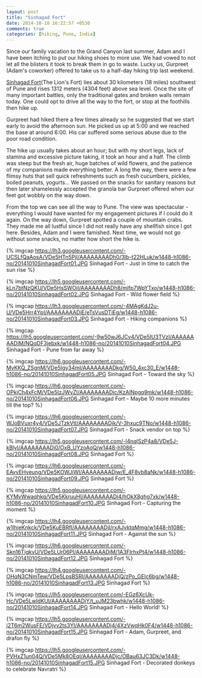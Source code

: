 ```yaml
---
layout: post
title: "Sinhagad Fort"
date: 2014-10-10 16:22:57 +0530
comments: true
categories: [hiking, Pune, India] 
---
```

Since our family vacation to the Grand Canyon last summer, Adam and I have been itching to put our hiking shoes to more use.  We had vowed to not let all the blisters it took to break them in go to waste.  Lucky us, Gurpreet (Adam's coworker) offered to take us to a half-day hiking trip last weekend.

[Sinhagad Fort](http://en.wikipedia.org/wiki/Sinhagad)(The Lion's Fort) lies about 30 kilometers (18 miles) southwest of Pune and rises 1312 meters (4304 feet) above sea level.  Once the site of many important battles, only the traditional gates and broken walls remain today. One could opt to drive all the way to the fort, or stop at the foothills then hike up.

Gurpreet had hiked there a few times already so he suggested that we start early to avoid the afternoon sun.  He picked us up at 5:00 and we reached the base at around 6:00.  His car suffered some serious abuse due to the poor road condition.

The hike up usually takes about an hour; but with my short legs, lack of stamina and excessive picture taking, it took an hour and a half.  The climb was steep but the fresh air, huge batches of wild flowers, and the patience of my companions made everything better.  A long the way, there were a few flimsy huts that sell quick refreshments such as fresh cucumbers, pickles, boiled peanuts, yogurts...  We passed on the snacks for sanitary reasons but then later shamelessly accepted the granola bar Gurpreet offered when our feet got wobbly on the way down.

From the top we can see all the way to Pune.  The view was spectacular - everything I would have wanted for my engagement pictures if I could do it again.  On the way down, Gurpreet spotted a couple of mountain crabs.  They made me all lustful since I did not really have any shellfish since I got here.  Besides, Adam and I were famished.  Next time, we would not go without some snacks, no matter how short the hike is.

{% imgcap https://lh3.googleusercontent.com/-UCSLfQaAosA/VDe5HTn5PjI/AAAAAAAADh0/3Ib-t22HLuk/w1448-h1086-no/20141010SinhagadFort01.JPG Sinhagad Fort - Just in time to catch the sun rise %}

{% imgcap https://lh5.googleusercontent.com/-kLn7btNzQKU/VDe5HsSWOiI/AAAAAAAADh8/mifp7WpYTxo/w1448-h1086-no/20141010SinhagadFort02.JPG Sinhagad Fort - Wild flower field %}

{% imgcap https://lh3.googleusercontent.com/-4MAgKdJ2u-U/VDe5Hrr4YpI/AAAAAAAADiE/eTsVusDTiEg/w1448-h1086-no/20141010SinhagadFort03.JPG Sinhagad Fort - Hiking companions %}

{% imgcap https://lh5.googleusercontent.com/-9w50wJ6JCv4/VDe5IU3TVzI/AAAAAAAADiM/NQqDF3jebxk/w1448-h1086-no/20141010SinhagadFort04.JPG Sinhagad Fort - Pune from far away %}

{% imgcap https://lh6.googleusercontent.com/-MvKKQ_ZSgnM/VDe5Igy34mI/AAAAAAAADkg/W50_4xc30_E/w1448-h1086-no/20141010SinhagadFort05.JPG Sinhagad Fort - Toward the sky %}

{% imgcap https://lh6.googleusercontent.com/-OPkjCh4xFcM/VDe5IzJWvZI/AAAAAAAADic/KzAlNpgq9mk/w1448-h1086-no/20141010SinhagadFort06.JPG Sinhagad Fort - Maybe 10 more minutes till the top? %}

{% imgcap https://lh6.googleusercontent.com/-WJoBVuxr4y4/VDe5JTzkVtI/AAAAAAAADik/V-3hxuc9TNo/w1448-h1086-no/20141010SinhagadFort07.JPG Sinhagad Fort - Snack vendor on top %}

{% imgcap https://lh5.googleusercontent.com/-l4nqlSzP4a8/VDe5J-kBlyI/AAAAAAAADi0/OxB_UYzoAoQ/w1448-h1086-no/20141010SinhagadFort08.JPG Sinhagad Fort %}

{% imgcap https://lh6.googleusercontent.com/-EAvvEHveung/VDe5KOWJiWI/AAAAAAAADiw/E_4F8vb8aNk/w1448-h1086-no/20141010SinhagadFort09.JPG Sinhagad Fort %}

{% imgcap https://lh5.googleusercontent.com/-KYMvWwaqhkg/VDe5KkruuHI/AAAAAAAADi4/hOkX8ghg7xk/w1448-h1086-no/20141010SinhagadFort10.JPG Sinhagad Fort - Capturing the moment %}

{% imgcap https://lh4.googleusercontent.com/-w1lhieKnkck/VDe5KuEBRfI/AAAAAAAADjI/rxAJvktqMmg/w1448-h1086-no/20141010SinhagadFort11.JPG Sinhagad Fort - Against the sun %}

{% imgcap https://lh6.googleusercontent.com/-Skn16TigkvU/VDe5LUr06PI/AAAAAAAADjM/1A3FIrhxPt4/w1448-h1086-no/20141010SinhagadFort12.JPG Sinhagad Fort %}

{% imgcap https://lh4.googleusercontent.com/-OHqN3CNmTew/VDe5LpsBSRI/AAAAAAAADjQ/zPo_GEIc6bg/w1448-h1086-no/20141010SinhagadFort13.JPG Sinhagad Fort %}

{% imgcap https://lh5.googleusercontent.com/-EGz6XcUk-Hc/VDe5LwldKUI/AAAAAAAADjY/t_uJM23bwhk/w1448-h1086-no/20141010SinhagadFort14.JPG Sinhagad Fort - Hello World! %}

{% imgcap https://lh5.googleusercontent.com/-j2T6m2WusFE/VDjvv2ts3YI/AAAAAAAADj4/4XzVwqHk0F4/w1448-h1086-no/20141010SinhagadFort15.JPG Sinhagad Fort - Adam, Gurpreet, and drafon fly %}

{% imgcap https://lh5.googleusercontent.com/-PVHxZ1un04Q/VDe5Mk8OEqI/AAAAAAAADjc/OBau63JC3Dk/w1448-h1086-no/20141010SinhagadFort15.JPG Sinhagad Fort - Decorated donkeys to celebrate Navratri %}



